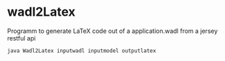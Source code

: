 # wadl2Latex
Programm to generate LaTeX code out of a application.wadl from a jersey restful api

```
java Wadl2Latex inputwadl inputmodel outputlatex
```